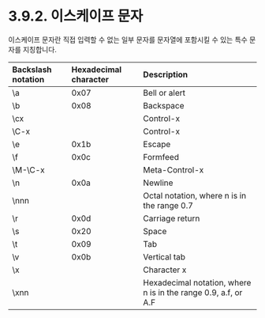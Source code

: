 # 3.9.2. 	이스케이프 문자

이스케이프 문자란 직접 입력할 수 없는 일부 문자를 문자열에 포함시킬 수 있는 특수 문자를 지칭합니다.

| Backslash notation | Hexadecimal character | Description |
| :--- | :--- | :--- |
| \a | 0x07 | Bell or alert |
| \b | 0x08 | Backspace |
| \cx |  | Control-x |
| \C-x |  | Control-x |
| \e | 0x1b | Escape |
| \f | 0x0c | Formfeed |
| \M-\C-x |  | Meta-Control-x |
| \n | 0x0a | Newline |
| \nnn |  | Octal notation, where n is in the range 0.7 |
| \r | 0x0d | Carriage return |
| \s | 0x20 | Space |
| \t | 0x09 | Tab |
| \v | 0x0b | Vertical tab |
| \x |  | Character x |
| \xnn |  | Hexadecimal notation, where n is in the range 0.9, a.f, or A.F |


